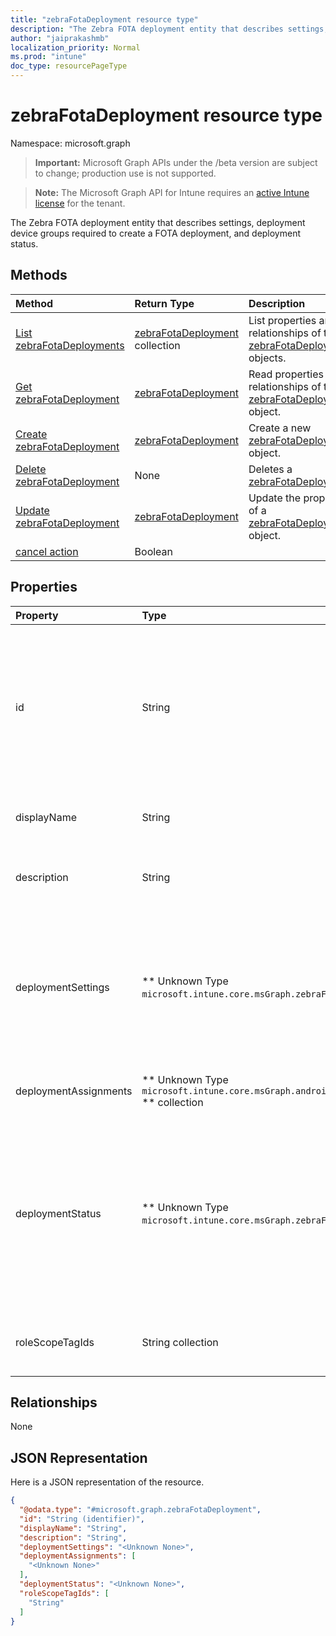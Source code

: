 ```yaml
---
title: "zebraFotaDeployment resource type"
description: "The Zebra FOTA deployment entity that describes settings, deployment device groups required to create a FOTA deployment, and deployment status."
author: "jaiprakashmb"
localization_priority: Normal
ms.prod: "intune"
doc_type: resourcePageType
---
```


# zebraFotaDeployment resource type

Namespace: microsoft.graph

> **Important:** Microsoft Graph APIs under the /beta version are subject to change; production use is not supported.

> **Note:** The Microsoft Graph API for Intune requires an [active Intune license](https://go.microsoft.com/fwlink/?linkid=839381) for the tenant.

The Zebra FOTA deployment entity that describes settings, deployment device groups required to create a FOTA deployment, and deployment status.

## Methods
|Method|Return Type|Description|
|:---|:---|:---|
|[List zebraFotaDeployments](../api/intune-androidfotaservice-zebrafotadeployment-list.md)|[zebraFotaDeployment](../resources/intune-androidfotaservice-zebrafotadeployment.md) collection|List properties and relationships of the [zebraFotaDeployment](../resources/intune-androidfotaservice-zebrafotadeployment.md) objects.|
|[Get zebraFotaDeployment](../api/intune-androidfotaservice-zebrafotadeployment-get.md)|[zebraFotaDeployment](../resources/intune-androidfotaservice-zebrafotadeployment.md)|Read properties and relationships of the [zebraFotaDeployment](../resources/intune-androidfotaservice-zebrafotadeployment.md) object.|
|[Create zebraFotaDeployment](../api/intune-androidfotaservice-zebrafotadeployment-create.md)|[zebraFotaDeployment](../resources/intune-androidfotaservice-zebrafotadeployment.md)|Create a new [zebraFotaDeployment](../resources/intune-androidfotaservice-zebrafotadeployment.md) object.|
|[Delete zebraFotaDeployment](../api/intune-androidfotaservice-zebrafotadeployment-delete.md)|None|Deletes a [zebraFotaDeployment](../resources/intune-androidfotaservice-zebrafotadeployment.md).|
|[Update zebraFotaDeployment](../api/intune-androidfotaservice-zebrafotadeployment-update.md)|[zebraFotaDeployment](../resources/intune-androidfotaservice-zebrafotadeployment.md)|Update the properties of a [zebraFotaDeployment](../resources/intune-androidfotaservice-zebrafotadeployment.md) object.|
|[cancel action](../api/intune-androidfotaservice-zebrafotadeployment-cancel.md)|Boolean||

## Properties
|Property|Type|Description|
|:---|:---|:---|
|id|String|System generated deployment id provided during creation of the deployment. Returned only if operation was a success.|
|displayName|String|A human readable name of the deployment.|
|description|String|A human readable description of the deployment.|
|deploymentSettings|** Unknown Type `microsoft.intune.core.msGraph.zebraFotaDeploymentSettings` **|Represents settings required to create a deployment such as deployment type, artifact info, download and installation|
|deploymentAssignments|** Unknown Type `microsoft.intune.core.msGraph.androidFotaDeploymentAssignment` ** collection|Collection of Android FOTA Assignment|
|deploymentStatus|** Unknown Type `microsoft.intune.core.msGraph.zebraFotaDeploymentStatus` **|Represents the deployment status from Zebra. The status is a high level status of the deployment as opposed being a detailed status per device.|
|roleScopeTagIds|String collection|List of Scope Tags for this Entity instance|

## Relationships
None

## JSON Representation
Here is a JSON representation of the resource.
<!-- {
  "blockType": "resource",
  "keyProperty": "id",
  "@odata.type": "microsoft.graph.zebraFotaDeployment"
}
-->
``` json
{
  "@odata.type": "#microsoft.graph.zebraFotaDeployment",
  "id": "String (identifier)",
  "displayName": "String",
  "description": "String",
  "deploymentSettings": "<Unknown None>",
  "deploymentAssignments": [
    "<Unknown None>"
  ],
  "deploymentStatus": "<Unknown None>",
  "roleScopeTagIds": [
    "String"
  ]
}
```
